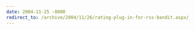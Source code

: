 ```yaml
---
date: 2004-11-25 -0800
redirect_to: /archive/2004/11/26/rating-plug-in-for-rss-bandit.aspx/
---
```

